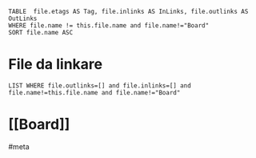
```dataview
TABLE  file.etags AS Tag, file.inlinks AS InLinks, file.outlinks AS OutLinks
WHERE file.name != this.file.name and file.name!="Board"
SORT file.name ASC 
```

# File da linkare
```dataview
LIST WHERE file.outlinks=[] and file.inlinks=[] and file.name!=this.file.name and file.name!="Board"
```
# [[Board]]

#meta